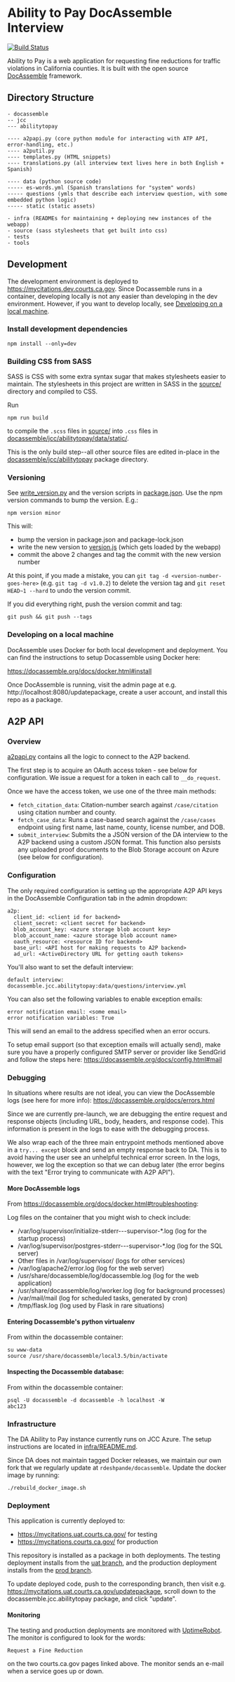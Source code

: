 # Ability to Pay DocAssemble Interview

[![Build Status](https://travis-ci.com/JudicialCouncilOfCalifornia/docassemble.jcc.abilitytopay.svg?branch=master)](https://travis-ci.com/JudicialCouncilOfCalifornia/docassemble.jcc.abilitytopay)

Ability to Pay is a web application for requesting fine reductions for traffic violations in California counties. It is built with the open source [DocAssemble](https://docassemble.org/) framework.

## Directory Structure

```
- docassemble
-- jcc
--- abilitytopay

---- a2papi.py (core python module for interacting with ATP API, error-handling, etc.)
---- a2putil.py
---- templates.py (HTML snippets)
---- translations.py (all interview text lives here in both English + Spanish)

---- data (python source code)
----- es-words.yml (Spanish translations for "system" words)
----- questions (ymls that describe each interview question, with some embedded python logic)
----- static (static assets)

- infra (READMEs for maintaining + deploying new instances of the webapp)
- source (sass stylesheets that get built into css)
- tests
- tools
```

## Development

The development environment is deployed to https://mycitations.dev.courts.ca.gov. Since Docassemble runs in a container, developing locally is not any easier than developing in the dev environment. However, if you want to develop locally, see [Developing on a local machine](#Developing-on-a-local-machine).

### Install development dependencies

```
npm install --only=dev
```

### Building CSS from SASS

SASS is CSS with some extra syntax sugar that makes stylesheets easier to maintain. The stylesheets in this project are written in SASS in the [source/](source/) directory and compiled to CSS.

Run

```
npm run build
```

to compile the `.scss` files in [source/](source/) into `.css` files in [docassemble/jcc/abilitytopay/data/static/](docassemble/jcc/abilitytopay/data/static/).

This is the only build step--all other source files are edited in-place in the [docassemble/jcc/abilitytopay](docassemble/jcc/abilitytopay) package directory.

### Versioning

See [write_version.py](write_version.py) and the version scripts in [package.json](package.json). Use the npm version commands to bump the version. E.g.:

```
npm version minor
```

This will:
- bump the version in package.json and package-lock.json
- write the new version to [version.js](docassemble/jcc/abilitytopay/data/static/version.js) (which gets loaded by the webapp)
- commit the above 2 changes and tag the commit with the new version number

At this point, if you made a mistake, you can `git tag -d <version-number-goes-here>` (e.g. `git tag -d v1.0.2`) to delete the version tag and `git reset HEAD~1 --hard` to undo the version commit.

If you did everything right, push the version commit and tag:

```
git push && git push --tags
```

### Developing on a local machine

DocAssemble uses Docker for both local development and deployment. You can find the instructions to setup Docassemble using Docker here:

https://docassemble.org/docs/docker.html#install

Once DocAssemble is running, visit the admin page at e.g. http://localhost:8080/updatepackage, create a user account, and install this repo as a package.

## A2P API

### Overview

[a2papi.py](docassemble/jcc/abilitytopay/a2papi.py) contains all the logic to connect to the A2P backend. 

The first step is to acquire an OAuth access token - see below for configuration. We issue a request for a token in each call to `__do_request`.

Once we have the access token, we use one of the three main methods: 

* `fetch_citation_data`: Citation-number search against `/case/citation` using citation number and county.
* `fetch_case_data`: Runs a case-based search against the `/case/cases` endpoint using first name, last name, county, license number, and DOB.
* `submit_interview`: Submits the a JSON version of the DA interview to the A2P backend using a custom JSON format. This function also persists any uploaded proof documents to the Blob Storage account on Azure (see below for configuration).

### Configuration

The only required configuration is setting up the appropriate A2P API keys in the DocAssemble Configuration tab in the admin dropdown:

    a2p:
      client_id: <client id for backend>
      client_secret: <client secret for backend>
      blob_account_key: <azure storage blob account key>
      blob_account_name: <azure storage blob account name>
      oauth_resource: <resource ID for backend>
      base_url: <API host for making requests to A2P backend>
      ad_url: <ActiveDirectory URL for getting oauth tokens>

You'll also want to set the default interview:

    default interview: docassemble.jcc.abilitytopay:data/questions/interview.yml

You can also set the following variables to enable exception emails:

    error notification email: <some email>
    error notification variables: True

This will send an email to the address specified when an error occurs.

To setup email support (so that exception emails will actually send), make sure you have a properly configured SMTP server or provider like SendGrid and follow the steps here: https://docassemble.org/docs/config.html#mail

### Debugging

In situations where results are not ideal, you can view the DocAssemble logs (see here for more info): https://docassemble.org/docs/errors.html

Since we are currently pre-launch, we are debugging the entire request and response objects (including URL, body, headers, and response code). This information is present in the logs to ease with the debugging process.

We also wrap each of the three main entrypoint methods mentioned above in a `try... except` block and send an empty response back to DA. This is to avoid having the user see an unhelpful technical error screen. In the logs, however, we log the exception so that we can debug later (the error begins with the text "Error trying to communicate with A2P API").

#### More DocAssemble logs

From https://docassemble.org/docs/docker.html#troubleshooting:

Log files on the container that you might wish to check include:

- /var/log/supervisor/initialize-stderr---supervisor-*.log (log for the startup process)
- /var/log/supervisor/postgres-stderr---supervisor-*.log (log for the SQL server)
- Other files in /var/log/supervisor/ (logs for other services)
- /var/log/apache2/error.log (log for the web server)
- /usr/share/docassemble/log/docassemble.log (log for the web application)
- /usr/share/docassemble/log/worker.log (log for background processes)
- /var/mail/mail (log for scheduled tasks, generated by cron)
- /tmp/flask.log (log used by Flask in rare situations)

#### Entering Docassemble's python virtualenv

From within the docassemble container:

```
su www-data
source /usr/share/docassemble/local3.5/bin/activate
```

#### Inspecting the Docassemble database:

From within the docassemble container:

```
psql -U docassemble -d docassemble -h localhost -W
abc123
```

### Infrastructure

The DA Ability to Pay instance currently runs on JCC Azure. The setup instructions are located in [infra/README.md](infra/README.md).

Since DA does not maintain tagged Docker releases, we maintain our own fork that we regularly update at `rdeshpande/docassemble`. Update the docker image by running:

    ./rebuild_docker_image.sh

### Deployment

This application is currently deployed to:
- https://mycitations.uat.courts.ca.gov/ for testing
- https://mycitations.courts.ca.gov/ for production

This repository is installed as a package in both deployments. The testing deployment installs from the [uat branch](https://github.com/JudicialCouncilOfCalifornia/docassemble.jcc.abilitytopay/tree/uat), and the production deployment installs from the [prod branch](https://github.com/JudicialCouncilOfCalifornia/docassemble.jcc.abilitytopay/tree/prod).

To update deployed code, push to the corresponding branch, then visit e.g. https://mycitations.uat.courts.ca.gov/updatepackage, scroll down to the docassemble.jcc.abilitytopay package, and click "update".

#### Monitoring

The testing and production deployments are monitored with [UptimeRobot](https://uptimerobot.com/). The monitor is configured to look for the words:

```
Request a Fine Reduction
```

on the two courts.ca.gov pages linked above. The monitor sends an e-mail when a service goes up or down.
